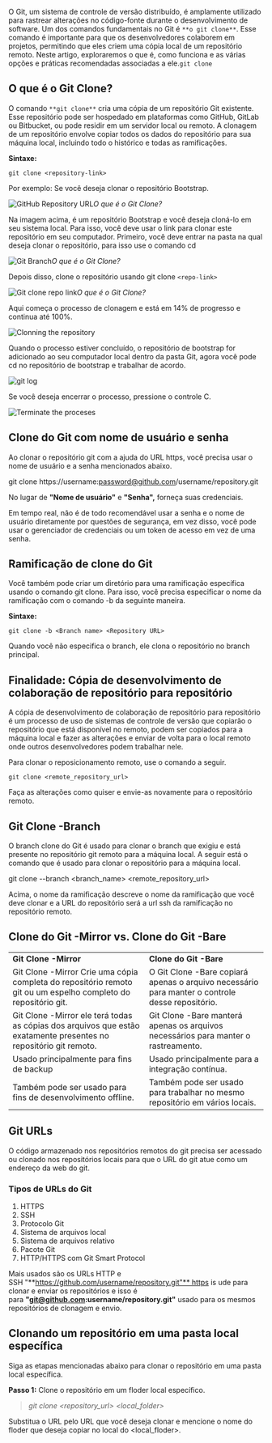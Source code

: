 O Git, um sistema de controle de versão distribuído, é amplamente utilizado para rastrear alterações no código-fonte durante o desenvolvimento de software. Um dos comandos fundamentais no Git é `**o git clone**`. Esse comando é importante para que os desenvolvedores colaborem em projetos, permitindo que eles criem uma cópia local de um repositório remoto. Neste artigo, exploraremos o que é, como funciona e as várias opções e práticas recomendadas associadas a ele.`git clone`

## O que é o Git Clone?

O comando `**git clone**` cria uma cópia de um repositório Git existente. Esse repositório pode ser hospedado em plataformas como GitHub, GitLab ou Bitbucket, ou pode residir em um servidor local ou remoto. A clonagem de um repositório envolve copiar todos os dados do repositório para sua máquina local, incluindo todo o histórico e todas as ramificações.

**Sintaxe:**

```
git clone <repository-link>
```

Por exemplo: Se você deseja clonar o repositório Bootstrap.

![GitHub Repository URL](https://media.geeksforgeeks.org/wp-content/uploads/20220816195049/GitClone13.png)_O que é o Git Clone?_

Na imagem acima, é um repositório Bootstrap e você deseja cloná-lo em seu sistema local. Para isso, você deve usar o link para clonar este repositório em seu computador. Primeiro, você deve entrar na pasta na qual deseja clonar o repositório, para isso use o comando cd

![Git Branch](https://media.geeksforgeeks.org/wp-content/uploads/20220821225125/Gitclone01.jpg)_O que é o Git Clone?_

Depois disso, clone o repositório usando git clone `<repo-link>`

![Git clone repo link](https://media.geeksforgeeks.org/wp-content/uploads/20220816191914/GitClone2.png)_O que é o Git Clone?_

Aqui começa o processo de clonagem e está em 14% de progresso e continua até 100%.

![Clonning the repository](https://media.geeksforgeeks.org/wp-content/uploads/20220821225615/GitClone3.jpg)

Quando o processo estiver concluído, o repositório de bootstrap for adicionado ao seu computador local dentro da pasta Git, agora você pode cd no repositório de bootstrap e trabalhar de acordo.

![git log](https://media.geeksforgeeks.org/wp-content/uploads/20220821230606/GitClone4.jpg)

Se você deseja encerrar o processo, pressione o controle C.

![Terminate the proceses](https://media.geeksforgeeks.org/wp-content/uploads/20220821224421/GitClone0.jpg)

## Clone do Git com nome de usuário e senha

Ao clonar o repositório git com a ajuda do URL https, você precisa usar o nome de usuário e a senha mencionados abaixo.

git clone https://username:password@github.com/username/repository.git

No lugar de **"Nome de usuário"** e **"Senha",** forneça suas credenciais.

Em tempo real, não é de todo recomendável usar a senha e o nome de usuário diretamente por questões de segurança, em vez disso, você pode usar o gerenciador de credenciais ou um token de acesso em vez de uma senha.

## Ramificação de clone do Git

Você também pode criar um diretório para uma ramificação específica usando o comando git clone. Para isso, você precisa especificar o nome da ramificação com o comando -b da seguinte maneira.

**Sintaxe:**

```
git clone -b <Branch name> <Repository URL>
```

Quando você não especifica o branch, ele clona o repositório no branch principal.

## Finalidade: Cópia de desenvolvimento de colaboração de repositório para repositório

A cópia de desenvolvimento de colaboração de repositório para repositório é um processo de uso de sistemas de controle de versão que copiarão o repositório que está disponível no remoto, podem ser copiados para a máquina local e fazer as alterações e enviar de volta para o local remoto onde outros desenvolvedores podem trabalhar nele.

Para clonar o reposicionamento remoto, use o comando a seguir.

```
git clone <remote_repository_url>
```

Faça as alterações como quiser e envie-as novamente para o repositório remoto.

## Git Clone -Branch

O branch clone do Git é usado para clonar o branch que exigiu e está presente no repositório git remoto para a máquina local. A seguir está o comando que é usado para clonar o repositório para a máquina local.

git clone --branch <branch_name> <remote_repository_url>

Acima, o nome da ramificação descreve o nome da ramificação que você deve clonar e a URL do repositório será a url ssh da ramificação no repositório remoto.

## Clone do Git -Mirror vs. Clone do Git -Bare

|   |   |
|---|---|
|**Git Clone -Mirror**|**Clone do Git -Bare**|
|Git Clone -Mirror Crie uma cópia completa do repositório remoto git ou um espelho completo do repositório git.|O Git Clone -Bare copiará apenas o arquivo necessário para manter o controle desse repositório.|
|Git Clone -Mirror ele terá todas as cópias dos arquivos que estão exatamente presentes no repositório git remoto.|Git Clone -Bare manterá apenas os arquivos necessários para manter o rastreamento.|
|Usado principalmente para fins de backup|Usado principalmente para a integração contínua.|
|Também pode ser usado para fins de desenvolvimento offline.|Também pode ser usado para trabalhar no mesmo repositório em vários locais.|

## Git URLs

O código armazenado nos repositórios remotos do git precisa ser acessado ou clonado nos repositórios locais para que o URL do git atue como um endereço da web do git.

### Tipos de URLs do Git

1. HTTPS
2. SSH
3. Protocolo Git
4. Sistema de arquivos local
5. Sistema de arquivos relativo
6. Pacote Git
7. HTTP/HTTPS com Git Smart Protocol

Mais usados são os URLs HTTP e SSH "**https://github.com/username/repository.git"** https is ude para clonar e enviar os repositórios e isso é para **"git@github.com:username/repository.git"** usado para os mesmos repositórios de clonagem e envio.

## Clonando um repositório em uma pasta local específica

Siga as etapas mencionadas abaixo para clonar o repositório em uma pasta local específica.

**Passo 1:** Clone o repositório em um floder local específico.

> _git clone <repository_url> <local_folder>_

Substitua o URL pelo URL que você deseja clonar e mencione o nome do floder que deseja copiar no local do <local_floder>.



